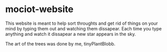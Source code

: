 # mociot-website

This website is meant to help sort throughts and get rid of things
on your mind by typing them out and watching them dissapear.
Each time you type anything and watch it dissapear a new star appears in the sky.

The art of the trees was done by me, tinyPlantBlobb.

